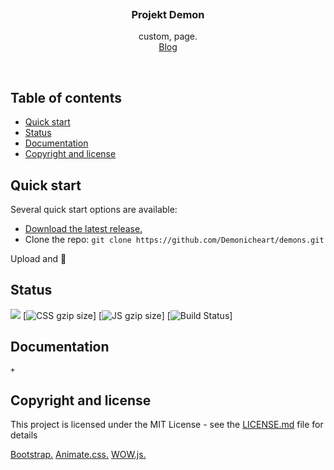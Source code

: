 <p align="center">
  <a href="">
    <img src="" alt="" width=0 height=0>
  </a>

  <h3 align="center">Projekt Demon</h3>

  <p align="center">
    custom, page.
    <br>
    <a href="#">Blog</a>
  </p>
</p>

<br>

## Table of contents

- [Quick start](#quick-start)
- [Status](#status)
- [Documentation](#documentation)
- [Copyright and license](#copyright-and-license)


## Quick start

Several quick start options are available:

- [Download the latest release.](https://github.com/Demonicheart/demons/archive/master.zip)
- Clone the repo: `git clone https://github.com/Demonicheart/demons.git`
 
 Upload and 🌟


## Status

[![](https://data.jsdelivr.com/v1/package/gh/demonicheart/demons/badge)](https://www.jsdelivr.com/package/gh/demonicheart/demons)
[![CSS gzip size]()]
[![JS gzip size]()]
[![Build Status]()]



## Documentation

```
+
```


## Copyright and license

This project is licensed under the MIT License - see the [LICENSE.md](LICENSE.md) file for details

[Bootstrap.](https://getbootstrap.com/)
[Animate.css.](https://daneden.github.io/animate.css/)
[WOW.js.](https://github.com/matthieua/WOW)
